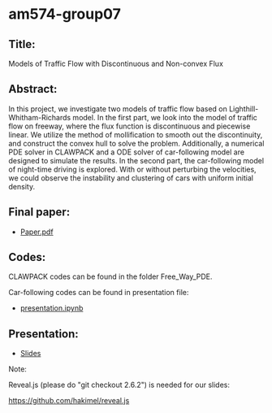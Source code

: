 # am574-group07

## Title:

Models of Traffic Flow with Discontinuous and Non-convex Flux

## Abstract: 

In this project, we investigate two models of traffic flow based on Lighthill-Whitham-Richards model. In the first part, we look into the model of traffic flow on freeway, where the flux function is discontinuous and piecewise linear. We utilize the method of mollification to smooth out the discontinuity, and construct the convex hull to solve the problem. Additionally, a numerical PDE solver in CLAWPACK and a ODE solver of car-following model are designed to simulate the results. In the second part, the car-following model of night-time driving is explored. With or without perturbing the velocities, we could observe the instability and clustering of cars with uniform initial density.

## Final paper:

* [Paper.pdf](Paper/Paper.pdf)

## Codes:

CLAWPACK codes can be found in the folder Free_Way_PDE. 

Car-following codes can be found in presentation file:

* [presentation.ipynb](presentation/presentation.ipynb)

## Presentation:

* [Slides](presentation/presentation.slides.html)

Note:

Reveal.js (please do "git checkout 2.6.2") is needed for our slides: 

https://github.com/hakimel/reveal.js
